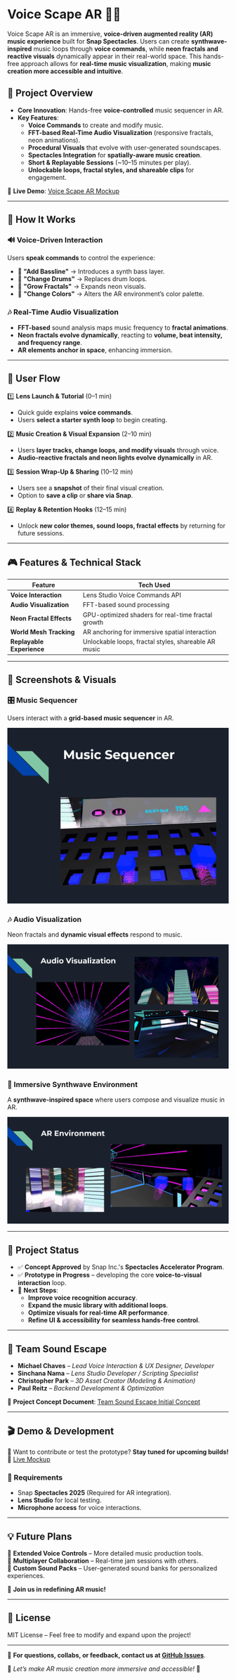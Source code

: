 # Voice Scape AR 🎵✨  

Voice Scape AR is an immersive, **voice-driven augmented reality (AR) music experience** built for **Snap Spectacles**. Users can create **synthwave-inspired** music loops through **voice commands**, while **neon fractals and reactive visuals** dynamically appear in their real-world space. This hands-free approach allows for **real-time music visualization**, making **music creation more accessible and intuitive**.

## 🚀 Project Overview  

- **Core Innovation**: Hands-free **voice-controlled** music sequencer in AR.
- **Key Features**:  
  - **Voice Commands** to create and modify music.  
  - **FFT-based Real-Time Audio Visualization** (responsive fractals, neon animations).  
  - **Procedural Visuals** that evolve with user-generated soundscapes.  
  - **Spectacles Integration** for **spatially-aware music creation**.  
  - **Short & Replayable Sessions** (~10–15 minutes per play).  
  - **Unlockable loops, fractal styles, and shareable clips** for engagement.  

🎨 **Live Demo**: [Voice Scape AR Mockup](https://team-sound-escape.github.io/Voice-Scape-AR/)  

---

## 📌 How It Works  

### 🔊 Voice-Driven Interaction  

Users **speak commands** to control the experience:  
- 🎵 **"Add Bassline"** → Introduces a synth bass layer.  
- 🥁 **"Change Drums"** → Replaces drum loops.  
- 🌌 **"Grow Fractals"** → Expands neon visuals.  
- 🎨 **"Change Colors"** → Alters the AR environment’s color palette.  

### 🎶 Real-Time Audio Visualization  

- **FFT-based** sound analysis maps music frequency to **fractal animations**.  
- **Neon fractals evolve dynamically**, reacting to **volume, beat intensity, and frequency range**.  
- **AR elements anchor in space**, enhancing immersion.  

---

## 📍 User Flow  

1️⃣ **Lens Launch & Tutorial** (0–1 min)  
   - Quick guide explains **voice commands**.  
   - Users **select a starter synth loop** to begin creating.  

2️⃣ **Music Creation & Visual Expansion** (2–10 min)  
   - Users **layer tracks, change loops, and modify visuals** through voice.  
   - **Audio-reactive fractals and neon lights evolve dynamically** in AR.  

3️⃣ **Session Wrap-Up & Sharing** (10–12 min)  
   - Users see a **snapshot** of their final visual creation.  
   - Option to **save a clip** or **share via Snap**.  

4️⃣ **Replay & Retention Hooks** (12–15 min)  
   - Unlock **new color themes, sound loops, fractal effects** by returning for future sessions.  

---

## 🎮 Features & Technical Stack  

| Feature | Tech Used |
|---------|-----------|
| **Voice Interaction** | Lens Studio Voice Commands API |
| **Audio Visualization** | FFT-based sound processing |
| **Neon Fractal Effects** | GPU-optimized shaders for real-time fractal growth |
| **World Mesh Tracking** | AR anchoring for immersive spatial interaction |
| **Replayable Experience** | Unlockable loops, fractal styles, shareable AR music |

---

## 📸 Screenshots & Visuals  

### 🎛 Music Sequencer  
Users interact with a **grid-based music sequencer** in AR.

![Music Sequencer](docs/images/music_sequencer.png)  

### 🎶 Audio Visualization  
Neon fractals and **dynamic visual effects** respond to music.

![Audio Visualization](docs/images/audio_visualization.png)  

### 🌌 Immersive Synthwave Environment  
A **synthwave-inspired space** where users compose and visualize music in AR.

![AR Environment](docs/images/ar_environment.png)  

---

## 📌 Project Status  

- ✅ **Concept Approved** by Snap Inc.'s **Spectacles Accelerator Program**.  
- ✅ **Prototype in Progress** – developing the core **voice-to-visual interaction** loop.  
- 🚧 **Next Steps**:
  - **Improve voice recognition accuracy**.
  - **Expand the music library with additional loops**.
  - **Optimize visuals for real-time AR performance**.
  - **Refine UI & accessibility for seamless hands-free control**.

---

## 👥 Team Sound Escape  

- **Michael Chaves** – *Lead Voice Interaction & UX Designer, Developer*  
- **Sinchana Nama** – *Lens Studio Developer / Scripting Specialist*  
- **Christopher Park** – *3D Asset Creator (Modeling & Animation)*  
- **Paul Reitz** – *Backend Development & Optimization*  

📄 **Project Concept Document**: [Team Sound Escape Initial Concept](docs/Team_Sound_Escape_Initial_Concept.pdf)  

---

## 🎬 Demo & Development  

📢 Want to contribute or test the prototype? **Stay tuned for upcoming builds!**  
🔗 [Live Mockup](https://team-sound-escape.github.io/Voice-Scape-AR/)  

### 📌 Requirements  

- Snap **Spectacles 2025** (Required for AR integration).  
- **Lens Studio** for local testing.  
- **Microphone access** for voice interactions.  

---

## 💡 Future Plans  

🔹 **Extended Voice Controls** – More detailed music production tools.  
🔹 **Multiplayer Collaboration** – Real-time jam sessions with others.  
🔹 **Custom Sound Packs** – User-generated sound banks for personalized experiences.  

🎵 **Join us in redefining AR music!**  

---

## 📜 License  

MIT License – Feel free to modify and expand upon the project!  

---

📢 **For questions, collabs, or feedback, contact us at [GitHub Issues](https://github.com/team-sound-escape/Voice-Scape-AR/issues)**.  

🚀 *Let’s make AR music creation more immersive and accessible!* 🚀

